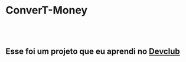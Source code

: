 <h1>ConverT-Money</h1>
<br>
<br>
<h2>Esse foi um projeto que eu aprendi no <a href="https://rodolfomori.com.br/deviclub"> Devclub</a></h2>

